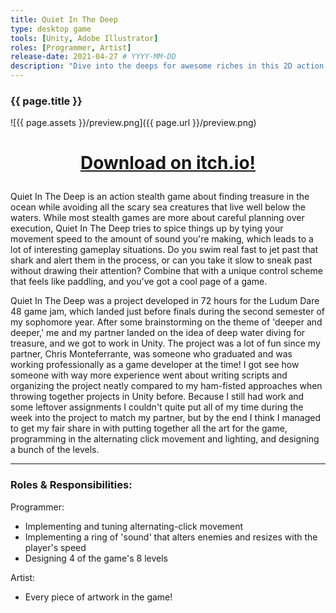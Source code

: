 ```yaml
---
title: Quiet In The Deep
type: desktop game
tools: [Unity, Adobe Illustrator]
roles: [Programmer, Artist]
release-date: 2021-04-27 # YYYY-MM-DD
description: "Dive into the deeps for awesome riches in this 2D action stealth adventure! Carefully manage your air, life, and sound as you navigate the depths in this Ludum Dare 48 project."
---
```


### {{ page.title }}

![{{ page.assets }}/preview.png]({{ page.url }}/preview.png)  

<h1>
  <p style="text-align: center;">
      <a href="https://rjmarzec.itch.io/quiet-in-the-deep">Download on itch.io!</a>
  </p>
</h1>

Quiet In The Deep is an action stealth game about finding treasure in the ocean while avoiding all the scary sea creatures that live well below the waters. While most stealth games are more about careful planning over execution, Quiet In The Deep tries to spice things up by tying your movement speed to the amount of sound you're making, which leads to a lot of interesting gameplay situations. Do you swim real fast to jet past that shark and alert them in the process, or can you take it slow to sneak past without drawing their attention? Combine that with a unique control scheme that feels like paddling, and you've got a cool page of a game.  

Quiet In The Deep was a project developed in 72 hours for the Ludum Dare 48 game jam, which landed just before finals during the second semester of my sophomore year. After some brainstorming on the theme of 'deeper and deeper,' me and my partner landed on the idea of deep water diving for treasure, and we got to work in Unity. The project was a lot of fun since my partner, Chris Monteferrante, was someone who graduated and was working professionally as a game developer at the time! I got see how someone with way more experience went about writing scripts and organizing the project neatly compared to my ham-fisted approaches when throwing together projects in Unity before. Because I still had work and some leftover assignments I couldn't quite put all of my time during the week into the project to match my partner, but by the end I think I managed to get my fair share in with putting together all the art for the game, programming in the alternating click movement and lighting, and designing a bunch of the levels.

---

### Roles & Responsibilities:
Programmer:
* Implementing and tuning alternating-click movement
* Implementing a ring of 'sound' that alters enemies and resizes with the player's speed
* Designing 4 of the game's 8 levels

Artist:
* Every piece of artwork in the game!
